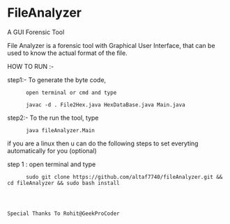 # FileAnalyzer
A GUI Forensic Tool

File Analyzer is a forensic tool with Graphical User Interface, 
that can be used to know the actual format of the file.

HOW TO RUN :-


step1:- To generate the byte code,

          open terminal or cmd and type 
          
          javac -d . File2Hex.java HexDataBase.java Main.java
          
          
          
step2:- To the run the tool, type

          java fileAnalyzer.Main
          
          
if you are a linux then u can do the following steps to set everyting automatically for you (optional)
         
 step 1 : open terminal and type 
 
          sudo git clone https://github.com/altaf7740/fileAnalyzer.git && cd fileAnalyzer && sudo bash install



    
    Special Thanks To Rohit@GeekProCoder
